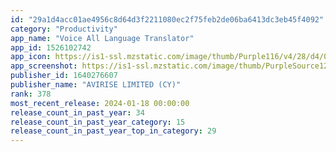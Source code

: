 ```yaml
---
id: "29a1d4acc01ae4956c8d64d3f2211080ec2f75feb2de06ba6413dc3eb45f4092"
category: "Productivity"
app_name: "Voice All Language Translator"
app_id: 1526102742
app_icon: https://is1-ssl.mzstatic.com/image/thumb/Purple116/v4/28/d4/07/28d4075b-11a6-67e1-7f51-ad9e86751307/AppIcon-0-0-1x_U007epad-0-10-0-0-85-220.png/1024x1024bb.png
app_screenshot: https://is1-ssl.mzstatic.com/image/thumb/PurpleSource126/v4/25/65/c9/2565c997-0585-c7ff-12bb-13dadba7a8e6/9496eaac-d73e-4fc4-bbdf-c317f7ab7280_screen_6.5_v1_18.08.23_1.jpg/1284x2778bb.png
publisher_id: 1640276607
publisher_name: "AVIRISE LIMITED (CY)"
rank: 378
most_recent_release: 2024-01-18 00:00:00
release_count_in_past_year: 34
release_count_in_past_year_category: 15
release_count_in_past_year_top_in_category: 29
---
```

